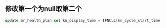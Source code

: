## 修改第一个为null取第二个
```sql
update mr_health_plan set kn_display_time = IFNULL(kn_cycle_start_time, kn_created_at)
```